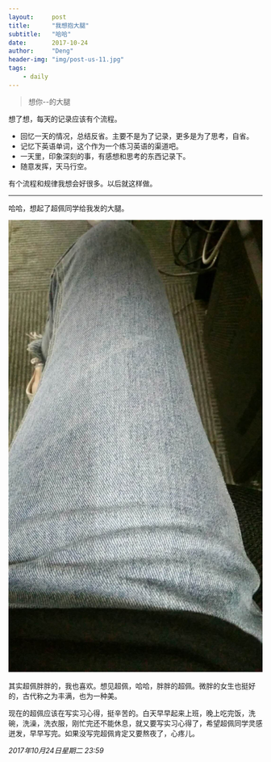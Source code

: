 ```yaml
---
layout:     post
title:      "我想抱大腿"
subtitle:   "哈哈"
date:       2017-10-24
author:     "Deng"
header-img: "img/post-us-11.jpg"
tags:
    - daily
---
```


>想你--的大腿

 想了想，每天的记录应该有个流程。

- 回忆一天的情况，总结反省。主要不是为了记录，更多是为了思考，自省。
- 记忆下英语单词，这个作为一个练习英语的渠道吧。
- 一天里，印象深刻的事，有感想和思考的东西记录下。
- 随意发挥，天马行空。

有个流程和规律我想会好很多。以后就这样做。

---

哈哈，想起了超佩同学给我发的大腿。

![img](/img/leg.jpg)

其实超佩胖胖的，我也喜欢。想见超佩，哈哈，胖胖的超佩。微胖的女生也挺好的，古代称之为丰满，也为一种美。

现在的超佩应该在写实习心得，挺辛苦的。白天早早起来上班，晚上吃完饭，洗碗，洗澡，洗衣服，刚忙完还不能休息，就又要写实习心得了，希望超佩同学灵感迸发，早早写完。如果没写完超佩肯定又要熬夜了，心疼儿。

*2017年10月24日星期二 23:59*

